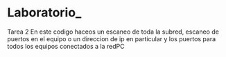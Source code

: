 # Laboratorio_
Tarea 2
En este codigo haceos un escaneo de toda la subred, escaneo de puertos en el equipo o un direccion de ip en particular y los puertos para todos los equipos conectados a la redPC
